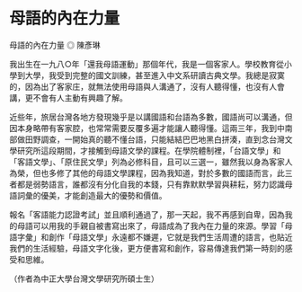 # 母語的內在力量

母語的內在力量
◎ 陳彥琳
 
我出生在一九八○年「還我母語運動」那個年代，我是一個客家人。學校教育從小學到大學，我受到完整的國文訓練，甚至進入中文系研讀古典文學。我總是寂寞的，因為出了客家庄，就無法使用母語與人溝通了，沒有人聽得懂，也沒有人會講，更不會有人主動有興趣了解。
 
近些年，旅居台灣各地方發現幾乎是以講國語和台語為多數，國語尚可以溝通，但因本身略帶有客家腔，也常常需要反覆多遍才能讓人聽得懂。這兩三年，我到中南部做田野調查，一開始真的聽不懂台語，只能結結巴巴地黑白拼湊，直到念台灣文學研究所這段期間，才接觸到母語文學的課程。在學院體制裡，「台語文學」和「客語文學」、「原住民文學」列為必修科目，且可以三選一，雖然我以身為客家人為榮，但也多修了其他的母語文學課程，因為我知道，對於多數的國語而言，此三者都是弱勢語言，誰都沒有分化自我的本錢，只有靠默默學習與耕耘，努力認識母語詞彙的優美，才能創造最大的優勢和價值。
 
報名「客語能力認證考試」並且順利通過了，那一天起，我不再感到自卑，因為我的母語可以用我的手親自被書寫出來了，母語成為了我內在力量的來源。學習「母語字彙」和創作「母語文學」永遠都不嫌遲，它就是我們生活周遭的語言，也貼近我們的生活經驗，母語文字化後，更方便書寫和創作，容易傳達我們第一時刻的感受和思維。
 
（作者為中正大學台灣文學研究所碩士生）
